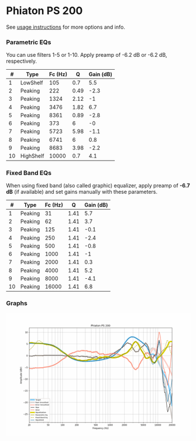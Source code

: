 # Phiaton PS 200
See [usage instructions](https://github.com/jaakkopasanen/AutoEq#usage) for more options and info.

### Parametric EQs
You can use filters 1-5 or 1-10. Apply preamp of -6.2 dB or -6.2 dB, respectively.

|   # | Type      |   Fc (Hz) |    Q |   Gain (dB) |
|-----|-----------|-----------|------|-------------|
|   1 | LowShelf  |       105 | 0.7  |         5.5 |
|   2 | Peaking   |       222 | 0.49 |        -2.3 |
|   3 | Peaking   |      1324 | 2.12 |        -1   |
|   4 | Peaking   |      3476 | 1.82 |         6.7 |
|   5 | Peaking   |      8361 | 0.89 |        -2.8 |
|   6 | Peaking   |       373 | 6    |        -0   |
|   7 | Peaking   |      5723 | 5.98 |        -1.1 |
|   8 | Peaking   |      6741 | 6    |         0.8 |
|   9 | Peaking   |      8683 | 3.98 |        -2.2 |
|  10 | HighShelf |     10000 | 0.7  |         4.1 |

### Fixed Band EQs
When using fixed band (also called graphic) equalizer, apply preamp of **-6.7 dB** (if available) and set gains manually with these parameters.

|   # | Type    |   Fc (Hz) |    Q |   Gain (dB) |
|-----|---------|-----------|------|-------------|
|   1 | Peaking |        31 | 1.41 |         5.7 |
|   2 | Peaking |        62 | 1.41 |         3.7 |
|   3 | Peaking |       125 | 1.41 |        -0.1 |
|   4 | Peaking |       250 | 1.41 |        -2.4 |
|   5 | Peaking |       500 | 1.41 |        -0.8 |
|   6 | Peaking |      1000 | 1.41 |        -1   |
|   7 | Peaking |      2000 | 1.41 |         0.3 |
|   8 | Peaking |      4000 | 1.41 |         5.2 |
|   9 | Peaking |      8000 | 1.41 |        -4.1 |
|  10 | Peaking |     16000 | 1.41 |         6.8 |

### Graphs
![](./Phiaton%20PS%20200.png)
